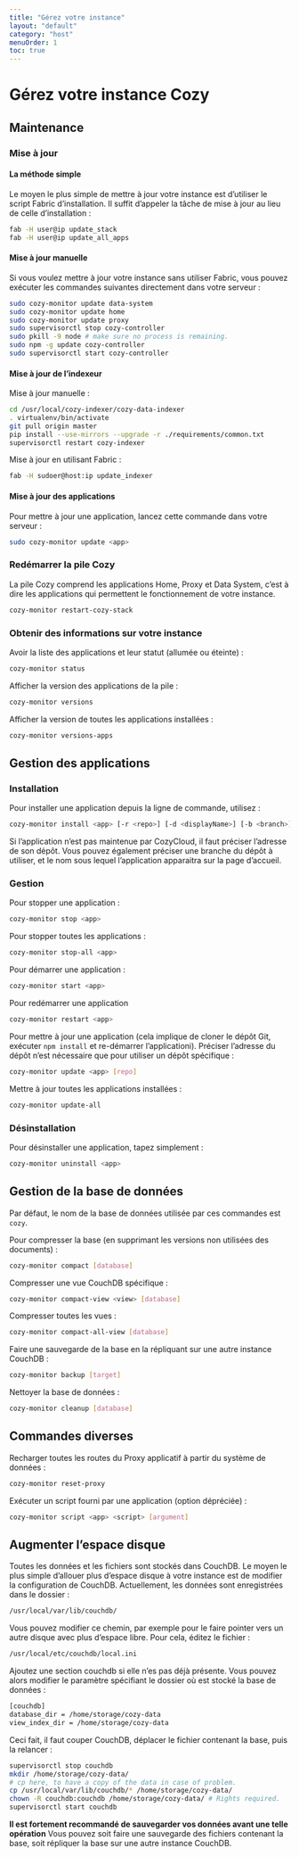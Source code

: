 ```yaml
---
title: "Gérez votre instance"
layout: "default"
category: "host"
menuOrder: 1
toc: true
---
```

# Gérez votre instance Cozy

## Maintenance
### Mise à jour

#### La méthode simple

Le moyen le plus simple de mettre à jour votre instance est d’utiliser le
script Fabric d’installation. Il suffit d’appeler la tâche de mise à jour
au lieu de celle d’installation :

```bash
fab -H user@ip update_stack
fab -H user@ip update_all_apps
```

#### Mise à jour manuelle

Si vous voulez mettre à jour votre instance sans utiliser Fabric, vous pouvez
exécuter les commandes suivantes directement dans votre serveur :

```bash
sudo cozy-monitor update data-system
sudo cozy-monitor update home
sudo cozy-monitor update proxy
sudo supervisorctl stop cozy-controller
sudo pkill -9 node # make sure no process is remaining.
sudo npm -g update cozy-controller
sudo supervisorctl start cozy-controller
```

#### Mise à jour de l’indexeur

Mise à jour manuelle :

```bash
cd /usr/local/cozy-indexer/cozy-data-indexer
. virtualenv/bin/activate
git pull origin master
pip install --use-mirrors --upgrade -r ./requirements/common.txt
supervisorctl restart cozy-indexer
```

Mise à jour en utilisant Fabric :

```bash
fab -H sudoer@host:ip update_indexer
```


#### Mise à jour des applications

Pour mettre à jour une application, lancez cette commande dans votre serveur :

```bash
sudo cozy-monitor update <app>
```

### Redémarrer la pile Cozy

La pile Cozy comprend les applications Home, Proxy et Data System, c’est à dire
les applications qui permettent le fonctionnement de votre instance.

```bash
cozy-monitor restart-cozy-stack
```
### Obtenir des informations sur votre instance

Avoir la liste des applications et leur statut (allumée ou éteinte) :

```bash
cozy-monitor status
```

Afficher la version des applications de la pile :

```bash
cozy-monitor versions
```

Afficher la version de toutes les applications installées :

```bash
cozy-monitor versions-apps
```

## Gestion des applications

### Installation

Pour installer une application depuis la ligne de commande, utilisez :

```bash
cozy-monitor install <app> [-r <repo>] [-d <displayName>] [-b <branch>]
```

Si l’application n’est pas maintenue par CozyCloud, il faut préciser l’adresse
de son dépôt. Vous pouvez également préciser une branche du dépôt à utiliser,
et le nom sous lequel l’application apparaitra sur la page d’accueil.


### Gestion

Pour stopper une application :

```bash
cozy-monitor stop <app>
```

Pour stopper toutes les applications :

```bash
cozy-monitor stop-all <app>
```

Pour démarrer une application :

```bash
cozy-monitor start <app>
```

Pour redémarrer une application

```bash
cozy-monitor restart <app>
```

Pour mettre à jour une application (cela implique de cloner le dépôt Git,
exécuter `npm install` et re-démarrer l’applicationi). Préciser l’adresse du
dépôt n’est nécessaire que pour utiliser un dépôt spécifique :

```bash
cozy-monitor update <app> [repo]
```

Mettre à jour toutes les applications installées :

```bash
cozy-monitor update-all
```


### Désinstallation

Pour désinstaller une application, tapez simplement :

```bash
cozy-monitor uninstall <app>
```

## Gestion de la base de données

Par défaut, le nom de la base de données utilisée par ces commandes est `cozy`.

Pour compresser la base (en supprimant les versions non utilisées des documents) :

```bash
cozy-monitor compact [database]
```

Compresser une vue CouchDB spécifique :

```bash
cozy-monitor compact-view <view> [database]
```

Compresser toutes les vues :

```bash
cozy-monitor compact-all-view [database]
```

Faire une sauvegarde de la base en la répliquant sur une autre instance CouchDB :

```bash
cozy-monitor backup [target]
```

Nettoyer la base de données :

```bash
cozy-monitor cleanup [database]
```

## Commandes diverses

Recharger toutes les routes du Proxy applicatif à partir du système de données :

```bash
cozy-monitor reset-proxy
```

Exécuter un script fourni par une application (option dépréciée) :

```bash
cozy-monitor script <app> <script> [argument]
```


## Augmenter l’espace disque

Toutes les données et les fichiers sont stockés dans CouchDB.  Le moyen le plus
simple d’allouer plus d’espace disque à votre instance est de modifier la
configuration de CouchDB.  Actuellement, les données sont enregistrées dans le
dossier :

```bash
/usr/local/var/lib/couchdb/
```

Vous pouvez modifier ce chemin, par exemple pour le faire pointer vers un autre
disque avec plus d’espace libre.  Pour cela, éditez le fichier :

```bash
/usr/local/etc/couchdb/local.ini
```

Ajoutez une section couchdb si elle n’es pas déjà présente. Vous pouvez alors
modifier le paramètre spécifiant le dossier où est stocké la base de données :

```bash
[couchdb]
database_dir = /home/storage/cozy-data
view_index_dir = /home/storage/cozy-data
```

Ceci fait, il faut couper CouchDB, déplacer le fichier contenant la base, puis
la relancer :

```bash
supervisorctl stop couchdb
mkdir /home/storage/cozy-data/
# cp here, to have a copy of the data in case of problem.
cp /usr/local/var/lib/couchdb/* /home/storage/cozy-data/
chown -R couchdb:couchdb /home/storage/cozy-data/ # Rights required.
supervisorctl start couchdb
```

**Il est fortement recommandé de sauvegarder vos données avant une telle
opération** Vous pouvez soit faire une sauvegarde des fichiers contenant la
base, soit répliquer la base sur une autre instance CouchDB.

